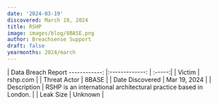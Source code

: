 ```yaml
---
date: '2024-03-19'
discovered: March 19, 2024
title: RSHP
image: images/blog/8BASE.png
author: Breachsense Support
draft: false
yearmonths: 2024/march
---
```



| Data Breach Report
------------:     |:-------------:    | :-----:|
| Victim      | rshp.com      | 
| Threat Actor      | 8BASE      | 
| Date Discovered      | Mar 19, 2024      | 
| Description      | RSHP is an international architectural practice based in London.      | 
| Leak Size      | Unknown      | 

